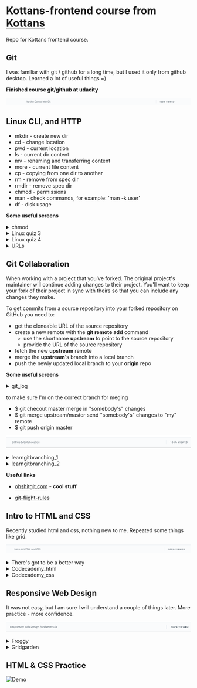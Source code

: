 # Kottans-frontend course from [Kottans](https://kottans.org/)
Repo for Kottans frontend course.

## Git

I was familiar with git / github for a long time, but I used it only from github desktop. Learned a lot of useful things =)


**Finished course git/github at udacity**

![](images/git_udacity.png)


## Linux CLI, and HTTP

* mkdir - create new dir 
* cd - change location
* pwd - current location
* ls - current dir content
* mv - renaming and transferring content
* more - current file content
* cp - copying from one dir to another
* rm - remove from spec dir
* rmdir - remove spec dir
* chmod - permissions
* man - check commands, for example: 'man -k user' 
* df - disk usage

**Some useful screens**

<details><summary>chmod</summary>
<p>

![Screenshot-image-link](task_linux_cli/linux.png)

</p>
</details>
<details><summary>Linux quiz 3</summary>
<p>

![Screenshot-image-link](task_linux_cli/quiz3-linux.png)

</p>
</details>
<details><summary>Linux quiz 4</summary>
<p>

![Screenshot-image-link](task_linux_cli/quiz4-linux.png)

</p>
</details>
<details><summary>URLs</summary>
<p>

![Screenshot-image-link](task_linux_cli/URLs.png)

</p>
</details>


## Git Collaboration

When working with a project that you've forked. The original project's maintainer will continue adding changes to their project. You'll want to keep your fork of their project in sync with theirs so that you can include any changes they make.

To get commits from a source repository into your forked repository on GitHub you need to:

* get the cloneable URL of the source repository
* create a new remote with the **git remote add** command
	* use the shortname **upstream** to point to the source repository
	* provide the URL of the source repository
* fetch the new **upstream** remote
* merge the **upstream**'s branch into a local branch
* push the newly updated local branch to your **origin** repo

**Some useful screens**

<details><summary>git_log</summary>
<p>

![Screenshot-image-link](task_git_collaboration/git_log.png)

</p>
</details>

to make sure I'm on the correct branch for meging
* $ git checout master
merge in "somebody's" changes
* $ git merge upstream/master
send "somebody's" changes to "my" remote
* $ git push origin master

![](task_git_collaboration/github_coll.png)

<details><summary>learngitbranching_1</summary>
<p>

![Screenshot-image-link](task_git_collaboration/learngitbranching_1st.png)

</p>
</details>
<details><summary>learngitbranching_2</summary>
<p>

![Screenshot-image-link](task_git_collaboration/learngitbranching_2nd.png)

</p>
</details>

**Useful links**

* [ohshitgit.com](https://ohshitgit.com) - **cool stuff**

* [git-flight-rules](https://github.com/k88hudson/git-flight-rules)

## Intro to HTML and CSS

Recently studied html and css, nothing new to me. Repeated some things like grid.

![](task_html_css_intro/html_css_intro.png)

<details><summary>There's got to be a better way</summary>
<p>

![Screenshot-image-link](task_html_css_intro/There's_got_to_be_a_better_way.png) - **There's got to be a better way**

</p>
</details>
<details><summary>Codecademy_html</summary>
<p>

![Screenshot-image-link](task_html_css_intro/codecademy_html.png)

</p>
</details>
<details><summary>Codecademy_css</summary>
<p>

![Screenshot-image-link](task_html_css_intro/codecademy_css.png)

</p>
</details>

## Responsive Web Design

It was not easy, but I am sure I will understand a couple of things later. More practice - more confidence. 

![](task_responsive_web_design/Responsive.png)

<details><summary>Froggy</summary>
<p>

![Screenshot-image-link](task_responsive_web_design/froggy.png)

</p>
</details>
<details><summary>Gridgarden</summary>
<p>

![Screenshot-image-link](task_responsive_web_design/gridgarden.png)

</p>
</details>

## HTML & CSS Practice

![Demo](https://vas-p.github.io/kottans-popup)

